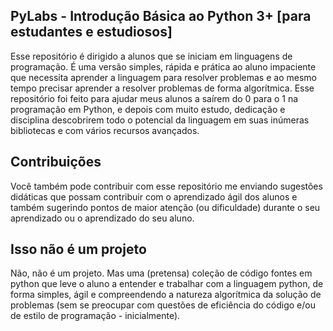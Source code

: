 ## PyLabs - Introdução Básica ao Python 3+ [para estudantes e estudiosos]

Esse repositório é dirigido a alunos que se iniciam em linguagens de programação. É uma versão simples, rápida e prática ao aluno impaciente que necessita aprender a linguagem para resolver problemas e ao mesmo tempo precisar aprender a resolver problemas de forma algorítmica. Esse repositório foi feito para ajudar meus alunos a saírem do 0 para o 1 na programação em Python, e depois com muito estudo, dedicação e disciplina descobrirem todo o potencial da linguagem em suas inúmeras bibliotecas e com vários recursos avançados. 

## Contribuições
Você também pode contribuir com esse repositório me enviando sugestões didáticas que possam contribuir com o aprendizado ágil dos alunos e também sugerindo pontos de maior atenção (ou dificuldade) durante o seu aprendizado ou o aprendizado do seu aluno.

## Isso não é um projeto
Não, não é um projeto. Mas uma (pretensa) coleção de código fontes em python que leve o aluno a entender e trabalhar com a linguagem python, de forma simples, ágil e compreendendo a natureza algorítmica da solução de problemas (sem se preocupar com questões de eficiência do código e/ou de estilo de programação - inicialmente).
